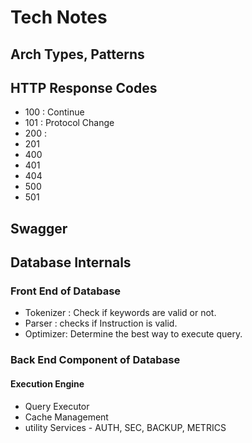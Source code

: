 # Tech Notes

## Arch Types, Patterns

## HTTP Response Codes
- 100 : Continue
- 101 : Protocol Change
- 200 :
- 201
- 400
- 401
- 404
- 500
- 501



## Swagger 

## Database Internals
### Front End of Database
- Tokenizer : Check if keywords are  valid or not.
- Parser : checks if Instruction is valid.
- Optimizer: Determine the best way to execute query. 

### Back End Component of Database
#### Execution Engine 
- Query Executor
- Cache Management 
- utility Services - AUTH, SEC, BACKUP, METRICS


